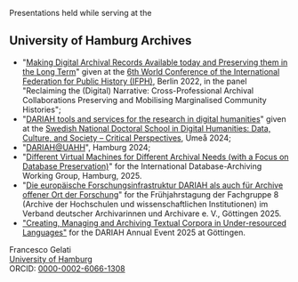 Presentations held while serving at the
## University of Hamburg Archives

- "[Making Digital Archival Records Available today and Preserving them in the Long Term](2022-ifph/01.md)" given at the [6th World Conference of the International Federation for Public History (IFPH)](https://www.ifph2020.berlin/), Berlin 2022, in the panel "Reclaiming the (Digital) Narrative: Cross-Professional Archival Collaborations Preserving and Mobilising Marginalised Community Histories";
- "[DARIAH tools and services for the research in digital humanities](2024-umea/01.md)" given at the [Swedish National Doctoral School in Digital Humanities: Data, Culture, and Society – Critical Perspectives](https://www.dash-doctoralschool.se/), Umeå 2024;
- "[DARIAH@UAHH](2024-hamburg/01.md)", Hamburg 2024;
- "[Different Virtual Machines for Different Archival Needs (with a Focus on Database Preservation)](2025-idawg/2025-03-11_presentation-database-archiving.pptx)" for the International Database-Archiving Working Group, Hamburg, 2025.
- "[Die europäische Forschungsinfrastruktur DARIAH als auch für Archive offener Ort der Forschung](2025-goettingen/01.md)" for the Frühjahrstagung der Fachgruppe 8 (Archive der Hochschulen und wissenschaftlichen Institutionen) im Verband deutscher Archivarinnen und Archivare e. V., Göttingen 2025.
- ["Creating, Managing and Archiving Textual Corpora in Under-resourced Languages"](2025-06-goettingen/01.md) for the DARIAH Annual Event 2025 at Göttingen.


Francesco Gelati  
[University of Hamburg](https://www.uni-hamburg.de/)  
ORCID: [0000-0002-6066-1308](http://orcid.org/0000-0002-6066-1308)
